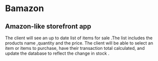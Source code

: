 # Bamazon 
## Amazon-like storefront app 
The client will see an up to date list of items for sale .The list includes the products name ,quantity and the price.
The client will be able to select an item or items to purchase, have their transaction total calculated,
and update the database to reflect the change in stock .
